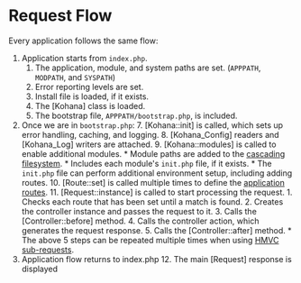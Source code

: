 # Request Flow

Every application follows the same flow:

1. Application starts from `index.php`.
	1. The application, module, and system paths are set. (`APPPATH`, `MODPATH`, and `SYSPATH`)
	2. Error reporting levels are set.
	3. Install file is loaded, if it exists.
	4. The [Kohana] class is loaded.
	5. The bootstrap file, `APPPATH/bootstrap.php`, is included.
2. Once we are in `bootstrap.php`:
	7. [Kohana::init] is called, which sets up error handling, caching, and logging.
	8. [Kohana_Config] readers and [Kohana_Log] writers are attached.
	9. [Kohana::modules] is called to enable additional modules.
	    * Module paths are added to the [cascading filesystem](files).
		* Includes each module's `init.php` file, if it exists. 
	    * The `init.php` file can perform additional environment setup, including adding routes.
	10. [Route::set] is called multiple times to define the [application routes](routing).
	11. [Request::instance] is called to start processing the request.
		1. Checks each route that has been set until a match is found.
		2. Creates the controller instance and passes the request to it.
		3. Calls the [Controller::before] method.
		4. Calls the controller action, which generates the request response.
		5. Calls the [Controller::after] method.
		    * The above 5 steps can be repeated multiple times when using [HMVC sub-requests](requests).
3. Application flow returns to index.php
	12. The main [Request] response is displayed